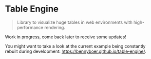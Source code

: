 # Table Engine

> Library to visualize huge tables in web environments with high-performance rendering.

Work in progress, come back later to receive some updates!

You might want to take a look at the current example being constantly rebuilt during development: https://bennyboer.github.io/table-engine/.
